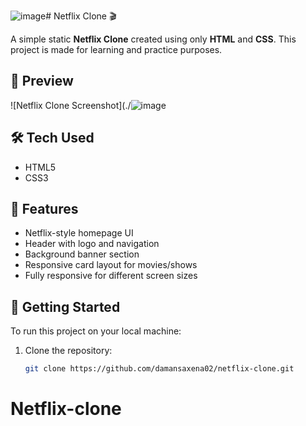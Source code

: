 ![image](https://github.com/user-attachments/assets/21d3c83d-e3b1-4b3b-94aa-fca7bb8063e0)# Netflix Clone 🎬

A simple static **Netflix Clone** created using only **HTML** and **CSS**. This project is made for learning and practice purposes.

## 📸 Preview

![Netflix Clone Screenshot](./![image](https://github.com/user-attachments/assets/4eaca668-a33a-4cb2-a666-775b469ed132)


## 🛠️ Tech Used

- HTML5
- CSS3

## 📁 Features

- Netflix-style homepage UI
- Header with logo and navigation
- Background banner section
- Responsive card layout for movies/shows
- Fully responsive for different screen sizes

## 🚀 Getting Started

To run this project on your local machine:

1. Clone the repository:
   ```bash
   git clone https://github.com/damansaxena02/netflix-clone.git
# Netflix-clone
